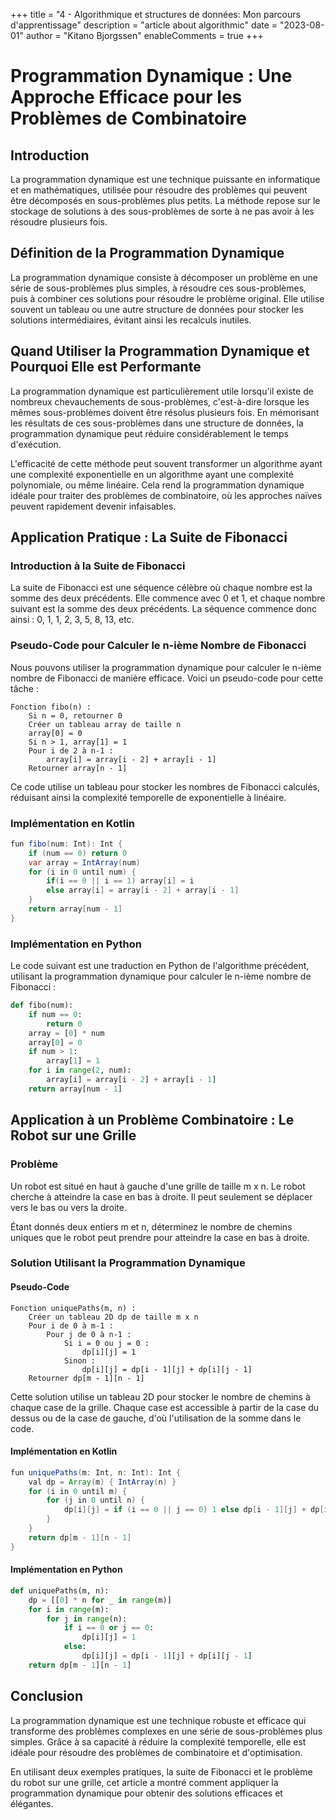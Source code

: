 +++
title = "4 - Algorithmique et structures de données: Mon parcours d'apprentissage"
description = "article about algorithmic"
date = "2023-08-01"
author = "Kitano Bjorgssen"
enableComments = true
+++

# Programmation Dynamique : Une Approche Efficace pour les Problèmes de Combinatoire

## Introduction

La programmation dynamique est une technique puissante en informatique et en mathématiques, utilisée pour résoudre des problèmes qui peuvent être décomposés en sous-problèmes plus petits. La méthode repose sur le stockage de solutions à des sous-problèmes de sorte à ne pas avoir à les résoudre plusieurs fois.

## Définition de la Programmation Dynamique

La programmation dynamique consiste à décomposer un problème en une série de sous-problèmes plus simples, à résoudre ces sous-problèmes, puis à combiner ces solutions pour résoudre le problème original. Elle utilise souvent un tableau ou une autre structure de données pour stocker les solutions intermédiaires, évitant ainsi les recalculs inutiles.

## Quand Utiliser la Programmation Dynamique et Pourquoi Elle est Performante

La programmation dynamique est particulièrement utile lorsqu'il existe de nombreux chevauchements de sous-problèmes, c'est-à-dire lorsque les mêmes sous-problèmes doivent être résolus plusieurs fois. En mémorisant les résultats de ces sous-problèmes dans une structure de données, la programmation dynamique peut réduire considérablement le temps d'exécution.

L'efficacité de cette méthode peut souvent transformer un algorithme ayant une complexité exponentielle en un algorithme ayant une complexité polynomiale, ou même linéaire. Cela rend la programmation dynamique idéale pour traiter des problèmes de combinatoire, où les approches naïves peuvent rapidement devenir infaisables.

## Application Pratique : La Suite de Fibonacci

### Introduction à la Suite de Fibonacci

La suite de Fibonacci est une séquence célèbre où chaque nombre est la somme des deux précédents. Elle commence avec 0 et 1, et chaque nombre suivant est la somme des deux précédents. La séquence commence donc ainsi : 0, 1, 1, 2, 3, 5, 8, 13, etc.

### Pseudo-Code pour Calculer le n-ième Nombre de Fibonacci

Nous pouvons utiliser la programmation dynamique pour calculer le n-ième nombre de Fibonacci de manière efficace. Voici un pseudo-code pour cette tâche :

```
Fonction fibo(n) :
    Si n = 0, retourner 0
    Créer un tableau array de taille n
    array[0] = 0
    Si n > 1, array[1] = 1
    Pour i de 2 à n-1 :
        array[i] = array[i - 2] + array[i - 1]
    Retourner array[n - 1]
```

Ce code utilise un tableau pour stocker les nombres de Fibonacci calculés, réduisant ainsi la complexité temporelle de exponentielle à linéaire.

### Implémentation en Kotlin

```java
fun fibo(num: Int): Int {
    if (num == 0) return 0
    var array = IntArray(num)
    for (i in 0 until num) {
        if(i == 0 || i == 1) array[i] = i
        else array[i] = array[i - 2] + array[i - 1]
    }
    return array[num - 1]
}
```

### Implémentation en Python

Le code suivant est une traduction en Python de l'algorithme précédent, utilisant la programmation dynamique pour calculer le n-ième nombre de Fibonacci :

```python
def fibo(num):
    if num == 0:
        return 0
    array = [0] * num
    array[0] = 0
    if num > 1:
        array[1] = 1
    for i in range(2, num):
        array[i] = array[i - 2] + array[i - 1]
    return array[num - 1]
```

## Application à un Problème Combinatoire : Le Robot sur une Grille

### Problème

Un robot est situé en haut à gauche d'une grille de taille m x n. Le robot cherche à atteindre la case en bas à droite. Il peut seulement se déplacer vers le bas ou vers la droite.

Étant donnés deux entiers m et n, déterminez le nombre de chemins uniques que le robot peut prendre pour atteindre la case en bas à droite.

### Solution Utilisant la Programmation Dynamique

#### Pseudo-Code

```
Fonction uniquePaths(m, n) :
    Créer un tableau 2D dp de taille m x n
    Pour i de 0 à m-1 :
        Pour j de 0 à n-1 :
            Si i = 0 ou j = 0 :
                dp[i][j] = 1
            Sinon :
                dp[i][j] = dp[i - 1][j] + dp[i][j - 1]
    Retourner dp[m - 1][n - 1]
```

Cette solution utilise un tableau 2D pour stocker le nombre de chemins à chaque case de la grille. Chaque case est accessible à partir de la case du dessus ou de la case de gauche, d'où l'utilisation de la somme dans le code.

#### Implémentation en Kotlin

```java
fun uniquePaths(m: Int, n: Int): Int {
    val dp = Array(m) { IntArray(n) }
    for (i in 0 until m) {
        for (j in 0 until n) {
            dp[i][j] = if (i == 0 || j == 0) 1 else dp[i - 1][j] + dp[i][j - 1]
        }
    }
    return dp[m - 1][n - 1]
}
```

#### Implémentation en Python

```python
def uniquePaths(m, n):
    dp = [[0] * n for _ in range(m)]
    for i in range(m):
        for j in range(n):
            if i == 0 or j == 0:
                dp[i][j] = 1
            else:
                dp[i][j] = dp[i - 1][j] + dp[i][j - 1]
    return dp[m - 1][n - 1]
```

## Conclusion

La programmation dynamique est une technique robuste et efficace qui transforme des problèmes complexes en une série de sous-problèmes plus simples. Grâce à sa capacité à réduire la complexité temporelle, elle est idéale pour résoudre des problèmes de combinatoire et d'optimisation.

En utilisant deux exemples pratiques, la suite de Fibonacci et le problème du robot sur une grille, cet article a montré comment appliquer la programmation dynamique pour obtenir des solutions efficaces et élégantes.
